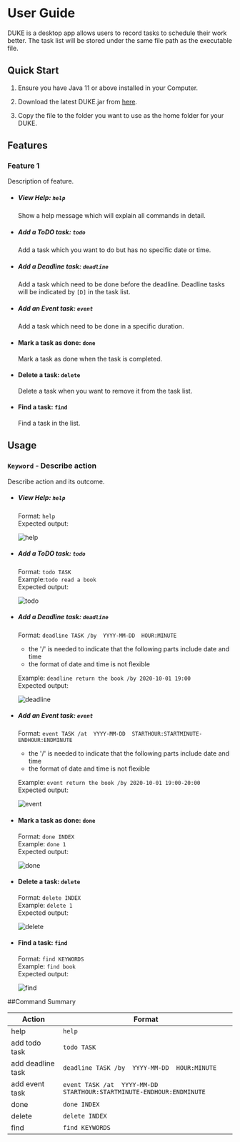 # User Guide

DUKE is a desktop app allows users to record tasks to schedule their work better. The task list will be stored under the same file path as the executable file.

## Quick Start

1. Ensure you have Java 11 or above installed in your Computer.

2. Download the latest DUKE.jar from [here](https://github.com/judowha/ip/releases/tag/A-Release).

3. Copy the file to the folder you want to use as the home folder for your DUKE.


## Features 

### Feature 1 
Description of feature.
* ##### View Help: `help`
    Show a help message which will explain all commands in detail.  
* ##### Add a ToDO task: `todo`
    Add a task which you want to do but has no specific date or time.  
* ##### Add a Deadline task: `deadline`
    Add a task which need to be done before the deadline. Deadline tasks will be indicated by `[D]` in the task list.      
* ##### Add an Event task: `event`
    Add a task which need to be done in a specific duration.  
* #### Mark a task as done: `done`
    Mark a task as done when the task is completed.
* #### Delete a task: `delete`
    Delete a task when you want to remove it from the task list. 
* #### Find a task: `find`
    Find a task in the list. 
    
                
## Usage

### `Keyword` - Describe action

Describe action and its outcome.

* ##### View Help: `help`
    Format: `help`  
    Expected output:  
    
    ![help](https://github.com/judowha/ip/blob/master/image/help.png)
    
* ##### Add a ToDO task: `todo`

    Format: `todo TASK`  
    Example:`todo read a book`  
    Expected output:   
    
    ![todo](https://github.com/judowha/ip/blob/master/image/todo.png)  
  
* ##### Add a Deadline task: `deadline` 
    Format: `deadline TASK /by  YYYY-MM-DD  HOUR:MINUTE`  
    * the '/' is needed to indicate that the following parts include date and time  
    * the format of date and time is not flexible  
    
    Example: `deadline return the book /by 2020-10-01 19:00`  
    Expected output:  
    
    ![deadline](https://github.com/judowha/ip/blob/master/image/deadline.png)  

* ##### Add an Event task: `event`
    Format: `event TASK /at  YYYY-MM-DD  STARTHOUR:STARTMINUTE-ENDHOUR:ENDMINUTE`  
    * the '/' is needed to indicate that the following parts include date and time  
    * the format of date and time is not flexible  
    
    Example: `event return the book /by 2020-10-01 19:00-20:00`  
    Expected output:  
    
    ![event](https://github.com/judowha/ip/blob/master/image/event.png)  
    
* #### Mark a task as done: `done`
    Format: `done INDEX`      
    Example: `done 1`  
    Expected output:  
    
    ![done](https://github.com/judowha/ip/blob/master/image/done.png)  

* #### Delete a task: `delete`
    Format: `delete INDEX`     
    Example: `delete 1`  
    Expected output:  
    
    ![delete](https://github.com/judowha/ip/blob/master/image/delete.png)  
    
* #### Find a task: `find`
    Format: `find KEYWORDS`  
    Example: `find book`  
    Expected output:   
    
    ![find](https://github.com/judowha/ip/blob/master/image/find.png)  


##Command Summary

Action |Format
------ |------
help| `help`
add todo task| `todo TASK`
add deadline task| `deadline TASK /by  YYYY-MM-DD  HOUR:MINUTE`
add event task| `event TASK /at  YYYY-MM-DD  STARTHOUR:STARTMINUTE-ENDHOUR:ENDMINUTE`
done | `done INDEX`
delete | `delete INDEX`
find | `find KEYWORDS`

